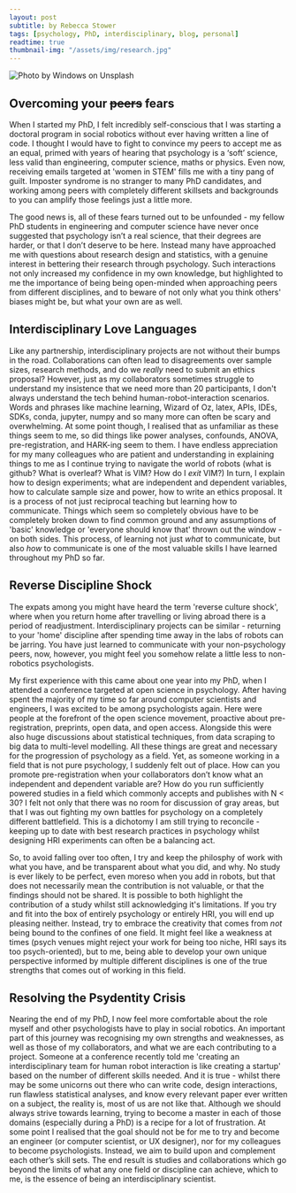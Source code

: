 ```yaml
---
layout: post
subtitle: by Rebecca Stower
tags: [psychology, PhD, interdisciplinary, blog, personal]
readtime: true
thumbnail-img: "/assets/img/research.jpg"
---
```


<img  src="/assets/img/research.jpg" alt = "Photo by Windows on Unsplash"/>

## Overcoming your ~~peers~~ fears 
When I started my PhD,  I felt incredibly self-conscious that I was starting a doctoral program in social robotics without ever having written a line of code. I thought I would have to fight to convince my peers to accept me as an equal, primed with years of hearing that psychology is a ‘soft’ science, less valid than engineering, computer science, maths or physics. Even now, receiving emails targeted at 'women in STEM' fills me with a tiny pang of guilt. Imposter syndrome is no stranger to many PhD candidates, and working among peers with completely different skillsets and backgrounds to you can amplify those feelings just a little more.

The good news is, all of these fears turned out to be unfounded - my fellow PhD students in engineering and computer science have never once suggested that psychology isn’t a real science, that their degrees are harder, or that I don’t deserve to be here. Instead many have approached me with questions about research design and statistics, with a genuine interest in bettering their research through psychology. Such interactions not only increased my confidence in my own knowledge, but highlighted to me the importance of being being open-minded when approaching peers from different disciplines, and to beware of not only what you think others' biases might be, but what your own are as well. 

## Interdisciplinary Love Languages
Like any partnership, interdisciplinary projects are not without their bumps in the road. Collaborations can often lead to disagreements over sample sizes, research methods, and do we _really_ need to submit an ethics proposal? However, just as my collaborators sometimes struggle to understand my insistence that we need more than 20 participants, I don't always understand the tech behind human-robot-interaction scenarios. Words and phrases like machine learning, Wizard of Oz, latex, APIs, IDEs, SDKs, conda, jupyter, numpy and so many more can often be scary and overwhelming. At some point though, I realised that as unfamiliar as these things seem to me, so did things like power analyses, confounds, ANOVA, pre-registration, and HARK-ing seem to them. I have endless appreciation for my many colleagues who are patient and understanding in explaining things to me as I continue trying to navigate the world of robots (what is github? What is overleaf? What is VIM? How do I _exit_ VIM?) In turn, I explain how to design experiments; what are independent and dependent variables, how to calculate sample size and power, how to write an ethics proposal. It is a process of not just reciprocal teaching but learning how to communicate. Things which seem so completely obvious have to be completely broken down to find common ground and any assumptions of 'basic' knowledge or 'everyone should know that' thrown out the window - on both sides. This process, of learning not just _what_ to communicate, but also _how_ to communicate is one of the most valuable skills I have learned throughout my PhD so far. 

## Reverse Discipline Shock
The expats among you might have heard the term 'reverse culture shock', where when you return home after travelling or living abroad there is a period of readjustment. Interdisciplinary projects can be similar - returning to your 'home' discipline after spending time away in the labs of robots can be jarring. You have just learned to communicate with your non-psychology peers, now, however, you might feel you somehow relate a little less to non-robotics psychologists. 

My first experience with this came about one year into my PhD, when I attended a conference targeted at open science in psychology. After having spent the majority of my time so far around computer scientists and engineers, I was excited to be among psychologists again. Here were people at the forefront of the open science movement, proactive about pre-registration, preprints, open data, and open access. Alongside this were also huge discussions about statistical techniques, from data scraping to big data to multi-level modelling. All these things are great and necessary for the progression of psychology as a field. Yet, as someone working in a field that is not pure psychology, I suddenly felt out of place. How can you promote pre-registration when your collaborators don’t know what an independent and dependent variable are? How do you run sufficiently powered studies in a field which commonly accepts and publishes with N < 30? I felt not only that there was no room for discussion of gray areas, but that I was out fighting my own battles for psychology on a completely different battlefield. This is a dichotomy I am still trying to reconcile - keeping up to date with best research practices in psychology whilst designing HRI experiments can often be a balancing act. 

So, to avoid falling over too often, I try and keep the philosphy of work with what you have, and be transparent about what you did, and why. No study is ever likely to be perfect, even moreso when you add in robots, but that does not necessarily mean the contribution is not valuable, or that the findings should not be shared. It is possible to both highlight the contribution of a study whilst still acknowledging it's limitations. If you try and fit into the box of entirely psychology or entirely HRI, you will end up pleasing neither. Instead, try to embrace the creativity that comes from _not_ being bound to the confines of one field. It might feel like a weakness at times (psych venues might reject your work for being too niche, HRI says its too psych-oriented), but to me, being able to develop your own unique perspective informed by multiple different disciplines is one of the true strengths that comes out of working in this field. 

## Resolving the Psydentity Crisis
Nearing the end of my PhD, I now feel more comfortable about the role myself and other psychologists have to play in social robotics. An important part of this journey was recognising my own strengths and weaknesses, as well as those of my collaborators, and what we are each contributing to a project. Someone at a conference recently told me 'creating an interdisciplinary team for human robot interaction is like creating a startup' based on the number of different skills needed. And it is true - whilst there may be some unicorns out there who can write code, design interactions, run flawless statistical analyses, and know every relevant paper ever written on a subject, the reality is, most of us are not like that. Although we should always strive towards learning, trying to become a master in each of those domains (especially during a PhD) is a recipe for a lot of frustration. At some point I realised that the goal should not be for me to try and become an engineer (or computer scientist, or UX designer), nor for my colleagues to become psychologists. Instead, we aim to build upon and complement each other’s skill sets. The end result is studies and collaborations which go beyond the limits of what any one field or discipline can achieve, which to me, is the essence of being an interdisciplinary scientist. 

